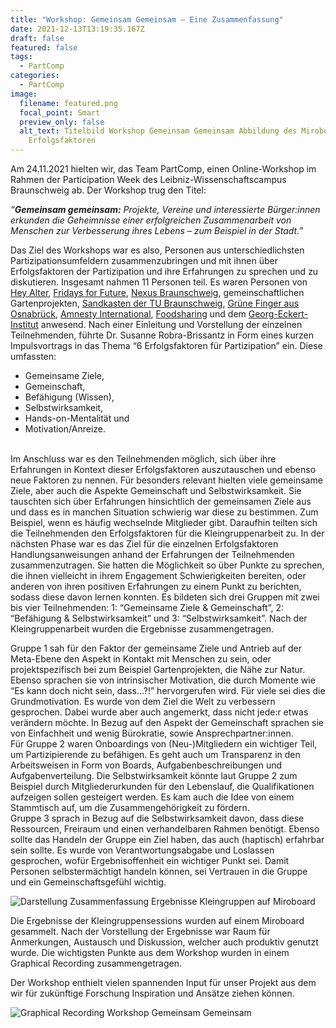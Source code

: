 ```yaml
---
title: "Workshop: Gemeinsam Gemeinsam – Eine Zusammenfassung"
date: 2021-12-13T13:19:35.167Z
draft: false
featured: false
tags:
  - PartComp
categories:
  - PartComp
image:
  filename: featured.png
  focal_point: Smart
  preview_only: false
  alt_text: Titelbild Workshop Gemeinsam Gemeinsam Abbildung des Miroboards mit
    Erfolgsfaktoren
---
```

Am 24.11.2021 hielten wir, das Team PartComp, einen Online-Workshop im Rahmen der Participation Week des Leibniz-Wissenschaftscampus Braunschweig ab. Der Workshop trug den Titel:

*“**Gemeinsam gemeinsam:** Projekte, Vereine und interessierte Bürger:innen erkunden die Geheimnisse einer erfolgreichen Zusammenarbeit von Menschen zur Verbesserung ihres Lebens – zum Beispiel in der Stadt.”*

Das Ziel des Workshops war es also, Personen aus unterschiedlichsten Partizipationsumfeldern zusammenzubringen und mit ihnen über Erfolgsfaktoren der Partizipation und ihre Erfahrungen zu sprechen und zu diskutieren. Insgesamt nahmen 11 Personen teil. Es waren Personen von [Hey Alter](https://heyalter.com/ "https\://heyalter.com/"), [Fridays for Future](https://fff-braunschweig.de/ "https\://fff-braunschweig.de/"), [Nexus Braunschweig](https://www.dasnexus.de/ "https\://www.dasnexus.de/"), gemeinschaftlichen Gartenprojekten, [Sandkasten der TU Braunschweig](https://www.sandkasten.tu-braunschweig.de/ "https\://www.sandkasten.tu-braunschweig.de/"), [Grüne Finger aus Osnabrück](https://gruene-finger.de/projekt/ "https\://gruene-finger.de/projekt/"), [Amnesty International](https://www.amnesty.de/ "https\://www.amnesty.de/"), [Foodsharing](https://foodsharing.de/ "https\://foodsharing.de/") und dem [Georg-Eckert-Institut](http://www.gei.de/home.html "http\://www.gei.de/home.html") anwesend. Nach einer Einleitung und Vorstellung der einzelnen Teilnehmenden, führte Dr. Susanne Robra-Brissantz in Form eines kurzen Impulsvortrags in das Thema “6 Erfolgsfaktoren für Partizipation” ein. Diese umfassten:

* Gemeinsame Ziele,
* Gemeinschaft,
* Befähigung (Wissen),
* Selbstwirksamkeit,
* Hands-on-Mentalität und
* Motivation/Anreize.  

\
Im Anschluss war es den Teilnehmenden möglich, sich über ihre Erfahrungen in Kontext dieser Erfolgsfaktoren auszutauschen und ebenso neue Faktoren zu nennen. Für besonders relevant hielten viele gemeinsame Ziele, aber auch die Aspekte Gemeinschaft und Selbstwirksamkeit. Sie tauschten sich über Erfahrungen hinsichtlich der gemeinsamen Ziele aus und dass es in manchen Situation schwierig war diese zu bestimmen. Zum Beispiel, wenn es häufig wechselnde Mitglieder gibt. Daraufhin teilten sich die Teilnehmenden den Erfolgsfaktoren für die Kleingruppenarbeit zu. In der nächsten Phase war es das Ziel für die einzelnen Erfolgsfaktoren Handlungsanweisungen anhand der Erfahrungen der Teilnehmenden zusammenzutragen. Sie hatten die Möglichkeit so über Punkte zu sprechen, die ihnen vielleicht in ihrem Engagement Schwierigkeiten bereiten, oder anderen von ihren positiven Erfahrungen zu einem Punkt zu berichten, sodass diese davon lernen konnten. Es bildeten sich drei Gruppen mit zwei bis vier Teilnehmenden: 1: “Gemeinsame Ziele & Gemeinschaft”, 2: “Befähigung & Selbstwirksamkeit” und 3: “Selbstwirksamkeit”. Nach der Kleingruppenarbeit wurden die Ergebnisse zusammengetragen.

Gruppe 1 sah für den Faktor der gemeinsame Ziele und Antrieb auf der Meta-Ebene den Aspekt in Kontakt mit Menschen zu sein, oder projektspezifisch bei zum Beispiel Gartenprojekten, die Nähe zur Natur. Ebenso sprachen sie von intrinsischer Motivation, die durch Momente wie “Es kann doch nicht sein, dass…?!” hervorgerufen wird. Für viele sei dies die Grundmotivation. Es wurde von dem Ziel die Welt zu verbessern gesprochen. Dabei wurde aber auch angemerkt, dass nicht jede:r etwas verändern möchte. In Bezug auf den Aspekt der Gemeinschaft sprachen sie von Einfachheit und wenig Bürokratie, sowie Ansprechpartner:innen.\
Für Gruppe 2 waren Onboardings von (Neu-)Mitgliedern ein wichtiger Teil, um Partizipierende zu befähigen. Es geht auch um Transparenz in den Arbeitsweisen in Form von Boards, Aufgabenbeschreibungen und Aufgabenverteilung. Die Selbstwirksamkeit könnte laut Gruppe 2 zum Beispiel durch Mitgliederurkunden für den Lebenslauf, die Qualifikationen aufzeigen sollen gesteigert werden. Es kam auch die Idee von einem Stammtisch auf, um die Zusammengehörigkeit zu fördern.\
Gruppe 3 sprach in Bezug auf die Selbstwirksamkeit davon, dass diese Ressourcen, Freiraum und einen verhandelbaren Rahmen benötigt. Ebenso sollte das Handeln der Gruppe ein Ziel haben, das auch (haptisch) erfahrbar sein sollte. Es wurde von Verantwortungsabgabe und Loslassen gesprochen, wofür Ergebnisoffenheit ein wichtiger Punkt sei. Damit Personen selbstermächtigt handeln können, sei Vertrauen in die Gruppe und ein Gemeinschaftsgefühl wichtig.

![Darstellung Zusammenfassung Ergebnisse Kleingruppen auf Miroboard](screenshot-2021-11-29-at-11.26.38.png "Zusammenfassung Ergebnisse Kleingruppen")

Die Ergebnisse der Kleingruppensessions wurden auf einem Miroboard gesammelt. Nach der Vorstellung der Ergebnisse war Raum für Anmerkungen, Austausch und Diskussion, welcher auch produktiv genutzt wurde. Die wichtigsten Punkte aus dem Workshop wurden in einem Graphical Recording zusammengetragen.

Der Workshop enthielt vielen spannenden Input für unser Projekt aus dem wir für zukünftige Forschung Inspiration und Ansätze ziehen können.

![Graphical Recording Workshop Gemeinsam Gemeinsam](05_gr_participationweek_3_gemeinsam_gemeinsam.jpg "Graphical Recording Workshop von Seda Dimiriz")